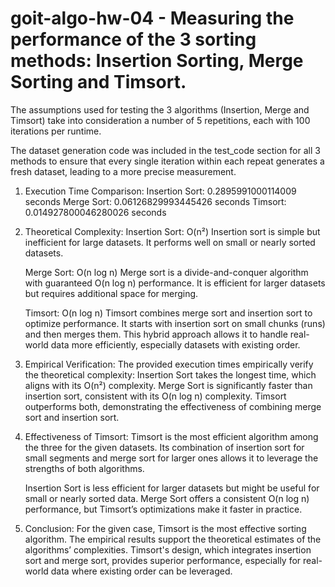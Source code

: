 # goit-algo-hw-04 - Measuring the performance of the 3 sorting methods: Insertion Sorting, Merge Sorting and Timsort.

The assumptions used for testing the 3 algorithms (Insertion, Merge and Timsort) take into consideration a number
of 5 repetitions, each with 100 iterations per runtime.

The dataset generation code was included in the test_code section for all 3 methods to ensure that every single
iteration within each repeat generates a fresh dataset, leading to a more precise measurement.

1. Execution Time Comparison:
   Insertion Sort: 0.2895991000114009 seconds
   Merge Sort: 0.06126829993445426 seconds
   Timsort: 0.014927800046280026 seconds

2. Theoretical Complexity:
   Insertion Sort: O(n²)
   Insertion sort is simple but inefficient for large datasets. It performs well on small or nearly sorted datasets.

   Merge Sort: O(n log n)
   Merge sort is a divide-and-conquer algorithm with guaranteed O(n log n) performance.
   It is efficient for larger datasets but requires additional space for merging.

   Timsort: O(n log n)
   Timsort combines merge sort and insertion sort to optimize performance. It starts with insertion sort on small
   chunks (runs) and then merges them. This hybrid approach allows it to handle real-world data more efficiently,
   especially datasets with existing order.

3. Empirical Verification:
   The provided execution times empirically verify the theoretical complexity:
   Insertion Sort takes the longest time, which aligns with its O(n²) complexity.
   Merge Sort is significantly faster than insertion sort, consistent with its O(n log n) complexity.
   Timsort outperforms both, demonstrating the effectiveness of combining merge sort and insertion sort.

4. Effectiveness of Timsort:
   Timsort is the most efficient algorithm among the three for the given datasets. Its combination of insertion sort
   for small segments and merge sort for larger ones allows it to leverage the strengths of both algorithms.

   Insertion Sort is less efficient for larger datasets but might be useful for small or nearly sorted data.
   Merge Sort offers a consistent O(n log n) performance, but Timsort’s optimizations make it faster in practice.

5. Conclusion:
   For the given case, Timsort is the most effective sorting algorithm. The empirical results support the theoretical
   estimates of the algorithms’ complexities. Timsort's design, which integrates insertion sort and merge sort, provides
   superior performance, especially for real-world data where existing order can be leveraged.
